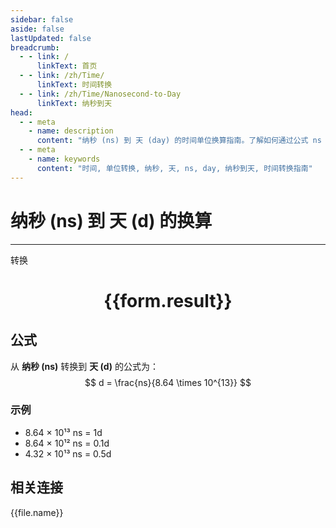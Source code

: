 ```yaml
---
sidebar: false
aside: false
lastUpdated: false
breadcrumb:
  - - link: /
      linkText: 首页
  - - link: /zh/Time/
      linkText: 时间转换
  - - link: /zh/Time/Nanosecond-to-Day
      linkText: 纳秒到天
head:
  - - meta
    - name: description
      content: "纳秒 (ns) 到 天 (day) 的时间单位换算指南。了解如何通过公式 ns ÷ 8.64 × 10¹³ 转换为天。"
  - - meta
    - name: keywords
      content: "时间, 单位转换, 纳秒, 天, ns, day, 纳秒到天, 时间转换指南"
---
```

# 纳秒 (ns) 到 天 (d) 的换算

---
<script setup>
import { onMounted, reactive, inject, ref } from 'vue'
import { NButton,NForm ,NFormItem,NInput,NInputNumber,NSelect,NCard,useMessage,NGrid ,NGi  } from 'naive-ui'
import { defineClientComponent } from 'vitepress'
import { Time } from '../../files';

const convert = inject('convert')

const form = reactive({
  number: null,
  result: '',
})

const convertHandler = () => {
  if (form.number !== null && !isNaN(form.number)) {
    const convertedValue = parseFloat(form.number) / 86400000000000
    form.result = `${form.number}ns = ${convertedValue.toFixed(14)}d`
  } else {
    form.result = '请输入有效的数值。'
  }
}
</script>

<n-form size="large" :model="form">
  <n-form-item label="纳秒 (ns)">
    <n-input-number v-model:value="form.number" placeholder="输入纳秒" style="width: 100%" />
  </n-form-item>
  <n-form-item>
    <n-button type="primary" @click="convertHandler" block>转换</n-button>
  </n-form-item>
</n-form>

<n-card  embedded :bordered="false" hoverable>
  <div  style="text-align:center">
    <h1>{{form.result}}</h1>
  </div>
</n-card>

## 公式

从 **纳秒 (ns)** 转换到 **天 (d)** 的公式为：
$$ d = \frac{ns}{8.64 \times 10^{13}} $$

### 示例
- 8.64 × 10¹³ ns = 1d
- 8.64 × 10¹² ns = 0.1d
- 4.32 × 10¹³ ns = 0.5d
## 相关连接
<n-grid x-gap="12" :cols="4">
  <n-gi v-for="(file, index) in Time" :key="index">
    <n-button
      text
      tag="a"
      :href="file.path"
      type="primary"
    >
      {{file.name}}
    </n-button>
  </n-gi>
</n-grid>
